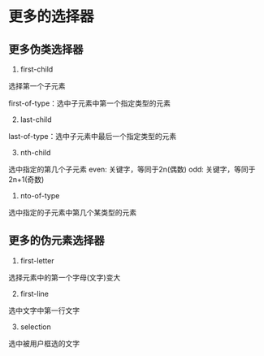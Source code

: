 # 更多的选择器

## 更多伪类选择器

1. first-child 

选择第一个子元素

first-of-type：选中子元素中第一个指定类型的元素


2. last-child

last-of-type：选中子元素中最后一个指定类型的元素

3. nth-child

选中指定的第几个子元素
even: 关键字，等同于2n(偶数)
odd: 关键字，等同于2n+1(奇数)

1. nto-of-type

选中指定的子元素中第几个某类型的元素

## 更多的伪元素选择器

1. first-letter

选择元素中的第一个字母(文字)变大

2. first-line

选中文字中第一行文字

3. selection

选中被用户框选的文字